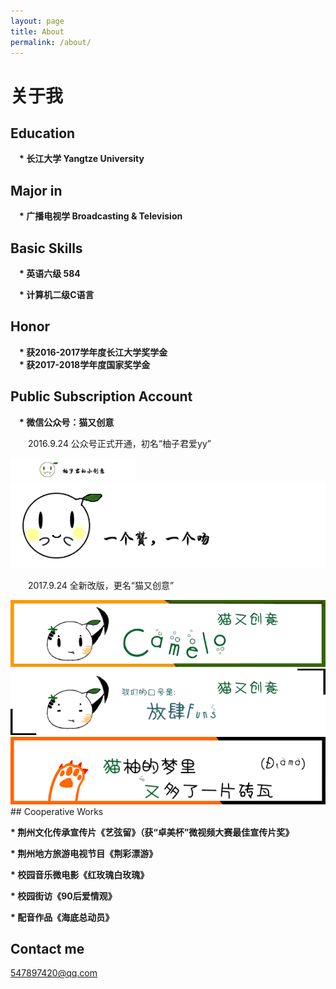 ```yaml
---
layout: page
title: About
permalink: /about/
---
```

                     

<h1>关于我</h1>

## Education

　<b>* 长江大学 Yangtze University</b>

## Major in

　<b>* 广播电视学 Broadcasting & Television</b>

## Basic Skills

　<b>*  英语六级 584</b>

　<b>* 计算机二级C语言 </b>

## Honor
　<b>*  获2016-2017学年度长江大学奖学金</b>    
　<b>*  获2017-2018学年度国家奖学金</b>    
## Public Subscription Account

　<b>* 微信公众号：猫又创意</b>
 
　　2016.9.24 公众号正式开通，初名“柚子君爱yy”

<img src="images/pomelo1.gif" hight=300 width=200 />
<img src="images/pomelo2.gif" />

　　2017.9.24 全新改版，更名“猫又创意”

<img src="images/head.gif" />
<img src="images/middle.gif" />
<img src="images/rear.gif" />
## Cooperative Works

<b>* 荆州文化传承宣传片《艺弦留》（获“卓美杯”微视频大赛最佳宣传片奖》</b>

<b>* 荆州地方旅游电视节目《荆彩漂游》</b>

<b>* 校园音乐微电影《红玫瑰白玫瑰》</b>

<b>* 校园街访《90后爱情观》</b>

<b>* 配音作品《海底总动员》</b>


## Contact me

[547897420@qq.com](mailto:547897420@qq.com)
